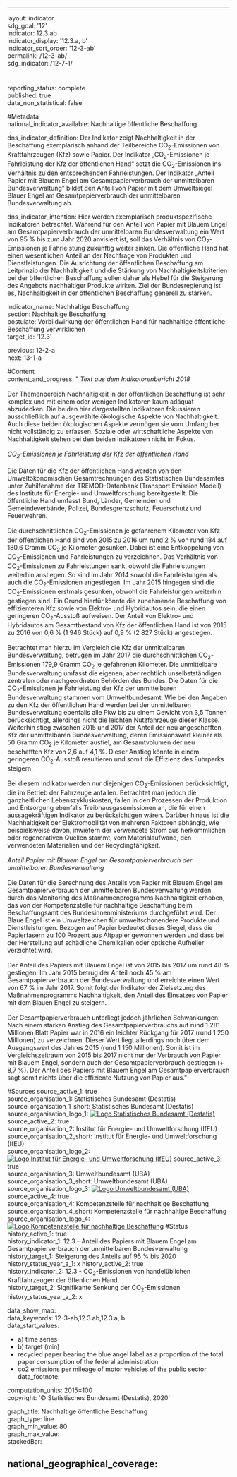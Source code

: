 ---
                   
layout: indicator                   
sdg_goal: '12'                   
indicator: 12.3.ab                   
indicator_display: '12.3.a, b'                   
indicator_sort_order: '12-3-ab'                   
permalink: /12-3-ab/                   
sdg_indicator: /12-7-1/                   

#                   
reporting_status: complete                   
published: true                   
data_non_statistical: false                   


#Metadata                   
national_indicator_available: Nachhaltige öffentliche Beschaffung                   

dns_indicator_definition: Der Indikator zeigt Nachhaltigkeit in der Beschaffung exemplarisch anhand der Teilbereiche CO<sub>2</sub>-Emissionen von Kraftfahrzeugen (Kfz) sowie Papier. Der Indikator „CO<sub>2</sub>-Emissionen je Fahrleistung der Kfz der öffentlichen Hand“ setzt die CO<sub>2</sub>-Emissionen ins Verhältnis zu den entsprechenden Fahrleistungen. Der Indikator „Anteil Papier mit Blauem Engel am Gesamtpapierverbrauch der unmittelbaren Bundesverwaltung“ bildet den Anteil von Papier mit dem Umweltsiegel Blauer Engel am Gesamtpapierverbrauch der unmittelbaren Bundesverwaltung ab.                   

dns_indicator_intention: Hier werden exemplarisch produktspezifische Indikatoren betrachtet. Während für den Anteil von Papier mit Blauem Engel am Gesamtpapierverbrauch der unmittelbaren Bundesverwaltung ein Wert von 95&nbsp;% bis zum Jahr 2020 anvisiert ist, soll das Verhältnis von CO<sub>2</sub>-Emissionen je Fahrleistung zukünftig weiter sinken. Die öffentliche Hand hat einen wesentlichen Anteil an der Nachfrage von Produkten und Dienstleistungen. Die Ausrichtung der öffentlichen Beschaffung am Leitprinzip der Nachhaltigkeit und die Stärkung von Nachhaltigkeitskriterien bei der öffentlichen Beschaffung sollen daher als Hebel für die Steigerung des Angebots nachhaltiger Produkte wirken. Ziel der Bundesregierung ist es, Nachhaltigkeit in der öffentlichen Beschaffung generell zu stärken.                   

indicator_name: Nachhaltige Beschaffung                   
section: Nachhaltige Beschaffung                   
postulate: Vorbildwirkung der öffentlichen Hand für nachhaltige öffentliche Beschaffung verwirklichen                   
target_id: '12.3'                   

previous: 12-2-a                   
next: 13-1-a                   

#Content                    
content_and_progress: "<i> Text aus dem Indikatorenbericht 2018</i><br><br>Der Themenbereich Nachhaltigkeit in der öffentlichen Beschaffung ist sehr komplex und mit einem oder wenigen Indikatoren kaum adäquat abzudecken. Die beiden hier dargestellten Indikatoren fokussieren ausschließlich auf ausgewählte ökologische Aspekte von Nachhaltigkeit. Auch diese beiden ökologischen Aspekte vermögen sie vom Umfang her nicht vollständig zu erfassen. Soziale oder wirtschaftliche Aspekte von Nachhaltigkeit stehen bei den beiden Indikatoren nicht im Fokus.<br><br><i>CO<sub>2</sub>-Emissionen je Fahrleistung der Kfz der öffentlichen Hand</i><br><br>Die Daten für die Kfz der öffentlichen Hand werden von den Umweltökonomischen Gesamtrechnungen des Statistischen Bundesamtes unter Zuhilfenahme der TREMOD-Datenbank (Transport Emission Modell) des Instituts für Energie- und Umweltforschung bereitgestellt. Die öffentliche Hand umfasst Bund, Länder, Gemeinden und Gemeindeverbände, Polizei, Bundesgrenzschutz, Feuerschutz und Feuerwehren.<br><br>Die durchschnittlichen CO<sub>2</sub>-Emissionen je gefahrenem Kilometer von Kfz der öffentlichen Hand sind von 2015 zu 2016 um rund 2&nbsp;% von rund 184 auf 180,6 Gramm CO<sub>2</sub> je Kilometer gesunken. Dabei ist eine Entkoppelung von CO<sub>2</sub>-Emissionen und Fahrleistungen zu verzeichnen. Das Verhältnis von CO<sub>2</sub>-Emissionen zu Fahrleistungen sank, obwohl die Fahrleistungen weiterhin anstiegen. So sind im Jahr 2014 sowohl die Fahrleistungen als auch die CO<sub>2</sub>-Emissionen angestiegen. Im Jahr 2015 hingegen sind die CO<sub>2</sub>-Emissionen erstmals gesunken, obwohl die Fahrleistungen weiterhin gestiegen sind. Ein Grund hierfür könnte die zunehmende Beschaffung von effizienteren Kfz sowie von Elektro- und Hybridautos sein, die einen geringeren CO<sub>2</sub>-Ausstoß aufweisen. Der Anteil von Elektro- und Hybridautos am Gesamtbestand von Kfz der öffentlichen Hand ist von 2015 zu 2016 von 0,6&nbsp;% (1&nbsp;946 Stück) auf 0,9&nbsp;% (2&nbsp;827 Stück) angestiegen.<br><br>Betrachtet man hierzu im Vergleich die Kfz der unmittelbaren Bundesverwaltung, betrugen im Jahr 2017 die durchschnittlichen CO<sub>2</sub>-Emissionen 179,9 Gramm CO<sub>2</sub> je gefahrenen Kilometer. Die unmittelbare Bundesverwaltung umfasst die eigenen, aber rechtlich unselbstständigen zentralen oder nachgeordneten Behörden des Bundes. Die Daten für die CO<sub>2</sub>-Emissionen je Fahrleistung der Kfz der unmittelbaren Bundesverwaltung stammen vom Umweltbundesamt. Wie bei den Angaben zu den Kfz der öffentlichen Hand werden bei der unmittelbaren Bundesverwaltung ebenfalls alle Pkw bis zu einem Gewicht von 3,5 Tonnen berücksichtigt, allerdings nicht die leichten Nutzfahrzeuge dieser Klasse. Weiterhin stieg zwischen 2015 und 2017 der Anteil der neu angeschafften Kfz der unmittelbaren Bundesverwaltung, deren Emissionswert kleiner als 50 Gramm CO<sub>2</sub> je Kilometer ausfiel, am Gesamtvolumen der neu beschafften Kfz von 2,6 auf 4,1&nbsp;%. Dieser Anstieg könnte in einem geringeren CO<sub>2</sub>-Ausstoß resultieren und somit die Effizienz des Fuhrparks steigern.<br><br>Bei diesem Indikator werden nur diejenigen CO<sub>2</sub>-Emissionen berücksichtigt, die im Betrieb der Fahrzeuge anfallen. Betrachtet man jedoch die ganzheitlichen Lebenszykluskosten, fallen in den Prozessen der Produktion und Entsorgung ebenfalls Treibhausgasemissionen an, die für einen aussagekräftigen Indikator zu berücksichtigen wären. Darüber hinaus ist die Nachhaltigkeit der Elektromobilität von mehreren Faktoren abhängig, wie beispielsweise davon, inwiefern der verwendete Strom aus herkömmlichen oder regenerativen Quellen stammt, vom Materialaufwand, den verwendeten Materialien und der Recyclingfähigkeit.<br><br><i>Anteil Papier mit Blauem Engel am Gesamtpapierverbrauch der unmittelbaren Bundesverwaltung</i><br><br>Die Daten für die Berechnung des Anteils von Papier mit Blauem Engel am Gesamtpapierverbrauch der unmittelbaren Bundesverwaltung werden durch das Monitoring des Maßnahmenprogramms Nachhaltigkeit erhoben, das von der Kompetenzstelle für nachhaltige Beschaffung beim Beschaffungsamt des Bundesinnenministeriums durchgeführt wird. Der Blaue Engel ist ein Umweltzeichen für umweltschonendere Produkte und Dienstleistungen. Bezogen auf Papier bedeutet dieses Siegel, dass die Papierfasern zu 100 Prozent aus Altpapier gewonnen werden und dass bei der Herstellung auf schädliche Chemikalien oder optische Aufheller verzichtet wird.<br><br>Der Anteil des Papiers mit Blauem Engel ist von 2015 bis 2017 um rund 48&nbsp;% gestiegen. Im Jahr 2015 betrug der Anteil noch 45&nbsp;% am Gesamtpapierverbrauch der Bundesverwaltung und erreichte einen Wert von 67&nbsp;% im Jahr 2017. Somit folgt der Indikator der Zielsetzung des Maßnahmenprogramms Nachhaltigkeit, den Anteil des Einsatzes von Papier mit dem Blauen Engel zu steigern.<br><br>Der Gesamtpapierverbrauch unterliegt jedoch jährlichen Schwankungen: Nach einem starken Anstieg des Gesamtpapierverbrauchs auf rund 1&nbsp;281 Millionen Blatt Papier war in 2016 ein leichter Rückgang für 2017 (rund 1&nbsp;250 Millionen) zu verzeichnen. Dieser Wert liegt allerdings noch über dem Ausgangswert des Jahres 2015 (rund 1&nbsp;150 Millionen). Somit ist im Vergleichszeitraum von 2015 bis 2017 nicht nur der Verbrauch von Papier mit Blauem Engel, sondern auch der Gesamtpapierverbrauch gestiegen (+ 8,7&nbsp;%). Der Anteil des Papiers mit Blauem Engel am Gesamtpapierverbrauch sagt somit nichts über die effiziente Nutzung von Papier aus."                   

#Sources
source_active_1: true                           
source_organisation_1: Statistisches Bundesamt (Destatis)                           
source_organisation_1_short: Statistisches Bundesamt (Destatis)                           
source_organisation_logo_1: <a href="https://www.destatis.de/DE/Home/_inhalt.html"><img src="https://g205sdgs.github.io/sdg-indicators/public/logos/destatis.png" alt="Logo Statistisches Bundesamt (Destatis)" title="Klicken Sie hier um zu der Homepage der Organisation zu gelangen" /></a>
source_active_2: true                           
source_organisation_2: Institut für Energie- und Umweltforschung (IfEU)                           
source_organisation_2_short: Institut für Energie- und Umweltforschung (IfEU)                           
source_organisation_logo_2: <a href="https://www.ifeu.de/"><img src="https://g205sdgs.github.io/sdg-indicators/public/logos/ifeu.png" alt="Logo Institut für Energie- und Umweltforschung (IfEU)" title="Klicken Sie hier um zu der Homepage der Organisation zu gelangen" /></a>
source_active_3: true                           
source_organisation_3: Umweltbundesamt (UBA)                           
source_organisation_3_short: Umweltbundesamt (UBA)                           
source_organisation_logo_3: <a href="https://www.umweltbundesamt.de/"><img src="https://g205sdgs.github.io/sdg-indicators/public/logos/uba.png" alt="Logo Umweltbundesamt (UBA)" title="Klicken Sie hier um zu der Homepage der Organisation zu gelangen" /></a>
source_active_4: true                           
source_organisation_4: Kompetenzstelle für nachhaltige Beschaffung                           
source_organisation_4_short: Kompetenzstelle für nachhaltige Beschaffung                           
source_organisation_logo_4: <a href="http://www.nachhaltige-beschaffung.info/DE/Home/home_node.html"><img src="https://g205sdgs.github.io/sdg-indicators/public/logos/knb.png" alt="Logo Kompetenzstelle für nachhaltige Beschaffung" title="Klicken Sie hier um zu der Homepage der Organisation zu gelangen" /></a>
#Status                   
history_active_1: true                   
history_indicator_1: 12.3 - Anteil des Papiers mit Blauem Engel am Gesamtpapierverbrauch der unmittelbaren Bundesverwaltung                   
history_target_1: Steigerung des Anteils auf 95&nbsp;% bis 2020
history_status_year_a_1: x
history_active_2: true                   
history_indicator_2: 12.3 - CO<sub>2</sub>-Emissionen von handelüblichen Kraftfahrzeugen der öffenlichen Hand                   
history_target_2: Signifikante Senkung der CO<sub>2</sub>-Emissionen
history_status_year_a_2: x

data_show_map:                    
data_keywords: 12-3-ab,12.3.ab,12.3.a, b                   
data_start_values: 
 - a) time series
 - b) target (min)
 - recycled paper bearing the blue angel label as a proportion of the total paper consumption of the federal administration
 - co2 emissions per mileage of motor vehicles of the public sector                   
data_footnote:                    

computation_units: 2015=100                   
copyright: '&copy; Statistisches Bundesamt (Destatis), 2020'                   

graph_title: Nachhaltige öffentliche Beschaffung                   
graph_type: line                   
graph_min_value: 80                   
graph_max_value:                    
stackedBar:                    

national_geographical_coverage:                    
---